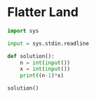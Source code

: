 # Flatter Land

```python
import sys

input = sys.stdin.readline

def solution():
    n = int(input())
    x = int(input())
    print((n-1)*x)

solution()
```

